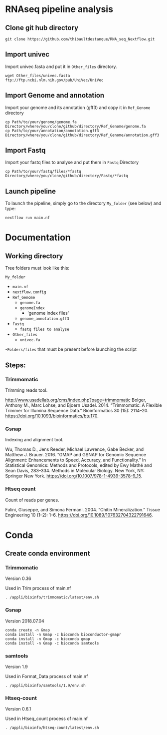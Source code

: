 # RNAseq pipeline analysis



## Clone git hub directory
```
git clone https://github.com/thibaultdestanque/RNA_seq_Nextflow.git
```

## Import univec
Import univec.fasta and put it in `Other_files` directory.
```
wget Other_files/univec.fasta ftp://ftp.ncbi.nlm.nih.gov/pub/UniVec/UniVec
```

## Import Genome and annotation
Import your genome and its annotation (gff3) and copy it in `Ref_Genome` directory
```
cp Path/to/your/genome/genome.fa Directory/where/you/clone/github/directory/Ref_Genome/genome.fa
cp Path/to/your/annotation/annotation.gff3 Directory/where/you/clone/github/directory/Ref_Genome/annotation.gff3
```

## Import Fastq
Import your fastq files to analyse and put them in `Fastq` Directory
```
cp Path/to/your/fastq/files/*fastq Directory/where/you/clone/github/directory/Fastq/*fastq
```

## Launch pipeline
To launch the pipeline, simply go to the directory `My_folder` (see below) and type: 
```
nextflow run main.nf
```

# Documentation

## Working directory

Tree folders must look like this: 

`My_folder`                
- `main.nf`                        
- `nextflow.config`                
- `Ref_Genome`                     
   - `genome.fa`                 
   - `genomeIndex`                
        - 'genome index files'      
   - `genome_annotation.gff3`    
- `Fastq`
   - `fastq files to analyse`
- `Other_files`
   - `univec.fa`

-`Folders/files` that must be present before launching the script
            
            
            
## Steps:

### Trimmomatic
Trimming reads tool.

http://www.usadellab.org/cms/index.php?page=trimmomatic
Bolger, Anthony M., Marc Lohse, and Bjoern Usadel. 2014. “Trimmomatic: A Flexible Trimmer for Illumina Sequence Data.” Bioinformatics 30 (15): 2114–20. https://doi.org/10.1093/bioinformatics/btu170.

### Gsnap
Indexing and alignment tool.

Wu, Thomas D., Jens Reeder, Michael Lawrence, Gabe Becker, and Matthew J. Brauer. 2016. “GMAP and GSNAP for Genomic Sequence Alignment: Enhancements to Speed, Accuracy, and Functionality.” In Statistical Genomics: Methods and Protocols, edited by Ewy Mathé and Sean Davis, 283–334. Methods in Molecular Biology. New York, NY: Springer New York. https://doi.org/10.1007/978-1-4939-3578-9_15.
  
### Htseq count
Count of reads per genes.

Falini, Giuseppe, and Simona Fermani. 2004. “Chitin Mineralization.” Tissue Engineering 10 (1–2): 1–6. https://doi.org/10.1089/107632704322791646.



# Conda
## Create conda environment

### Trimmomatic
Version 0.36

Used in Trim process of main.nf
```
. /appli/bioinfo/trimmomatic/latest/env.sh
```

### Gsnap
Version 2018.07.04
```
conda create -n Gmap
conda install -n Gmap -c bioconda bioconductor-gmapr 
conda install -n Gmap -c bioconda gmap 
conda install -n Gmap -c bioconda samtools
```

### samtools
Version 1.9

Used in Format_Data process of main.nf
```
. /appli/bioinfo/samtools/1.9/env.sh
```

### Htseq-count
Version 0.6.1

Used in Htseq_count process of main.nf
```
. /appli/bioinfo/htseq-count/latest/env.sh
```










